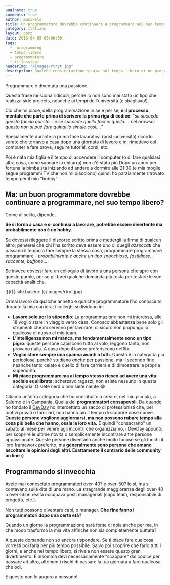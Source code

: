 ```yaml
---
paginate: true
comments: true
author: musikele
title: Un programmatore dovrebbe continuare a programmare nel suo tempo libero?
category: Italiano
layout: post
date: 2018-04-05 00:00:00
tags:
  -  programming
  - tempo libero
  - programmatore
  - riflessioni
headerImg: "/images/rtryt.jpg"
description: Qualche considerazione sparsa sul tempo libero di un programmatore.
---
```

Programmare è diventata una passione. 

Questa frase mi suona ridicola, perchè io non sono mai stato un tipo che realizza side projects, neanche ai tempi dell'università (e sbagliavo!). 

Ciò che mi piace, della programmazione in se e per se, **è il processo mentale che parte prima di scrivere la prima riga di codice**: "_se succede questo faccio questo... e se succede quello faccio quello.... nel browser questo non si può fare quindi lo simulo così...._" 

Specialmente durante la prima fase lavorativa (post-università) ricordo serate che tornavo a casa dopo una giornata di lavoro e mi rimettevo col computer a fare prove, seguire tutorial, corsi, etc. 

Poi è nata mia figlia e il tempo di accendere il computer (o di fare qualsiasi altra cosa, come suonare la chitarra) non c'è stato più.Dopo un anno per fortuna la bimba sta iniziando ad andare a dormire alle 21:30 (e mia moglie segue programmi TV che non mi piacciono) quindi ho parzialmente ritrovato tempo per il mio "hobby".

## Ma: un buon programmatore dovrebbe continuare a programmare, nel suo tempo libero? 

Come al solito, dipende. 

**Se si torna a casa e si continua a lavorare**, **potrebbe essere divertente ma probabilmente non è un hobby.**

Se dovessi rileggere il discorso scritto prima e mettergli la firma di qualcun altro, penserei che chi l'ha scritto deve essere uno di quegli _azzeccati_ che passano il tempo a fare sempre la stessa cosa, programmare programmare programmare - _probabilmente è anche un tipo spocchioso, fastidioso, saccente, buffone_... 

Se invece dovessi fare un colloquio di lavoro a una persona che apre con queste parole, penso gli farei qualche domanda più tosta per testare le sue capacità analitiche. 

![]({{ site.baseurl }}/images/rtryt.jpg)

Ormai lavoro da qualche annetto e qualche programmatore l'ho conosciuto durante la mia carriera; i colleghi si dividono in: 

* **Lavoro solo per lo stipendio**: La programmazione non mi interessa, alle 18 voglio stare in viaggio verso casa. Conosco abbastanza bene solo gli strumenti che mi servono per lavorare, di sicuro non propongo io qualcosa di nuovo al mio team.
* **L'intelligenza non mi manca, ma fondamentalmente sono un tipo pigro**: queste persone capiscono tutto al volo, leggono tanto, non provano nulla. A casa dopo il lavoro preferiscono netflix. 
* **Voglio stare sempre una spanna avanti a tutti**. Questa è la categoria più pericolosa, perchè studiano _anche_ per passione, ma il secondo fine neanche tanto celato è quello di fare carriera e di dimostrare la propria superiorità. 
* **Mi piace programmare ma al tempo stesso riesco ad avere una vita sociale equilibrata**: scherzavo ragazzi, non esiste nessuno in questa categoria. O siete nerd o non siete niente 😂

Citiamo un'altra categoria che ho contribuito a creare, nel mio piccolo, a Salerno e in Campania. Quella dei **programmatori consapevoli**. Da quando ho fondato il [DevDay](http://www.devday.it) ho intercettato un sacco di professionisti che, per motivi privati o familiari, non hanno più il tempo di scoprire cose nuove. Q**ueste persone vogliono aggiornarsi, ma non possono rubare tempo alla cosa più bella che hanno, ossia la loro vita.** E quindi "consacrano" un sabato al mese per venire agli incontri che organizziamo, i DevDay appunto, per scoprire le ultime novità o semplicemente incontrare altre persone appassionate. Queste persone diventano anche molto focose se gli tocchi il loro framework preferito, ma **generalmente sono persone che amano ascoltare le opinioni degli altri. Esattamente il contrario delle community on line :)** 

## Programmando si invecchia

Avete mai conosciuto programmatori over-40? e over-50? Io si, ma si contavano sulle dita di una mano. La stragrande maggioranza degli over-40 o over-50 in realtà occupava posti manageriali (capo team, responsabile di progetto, etc.).

Non tutti possono diventare capi, o manager. **Che fine fanno i programmatori dopo una certa età?** 

Quando un giorno la programmazione sarà fonte di noia anche per me, in che modo trasformo la mia vita affinchè non sia completamente buttata? 

A queste domande non so ancora rispondere. Se ti piace fare qualcosa vorresti poi farla per più tempo possibile. Salvo poi scoprire che farlo tutti i giorni, e anche nel tempo libero, si rivela non essere questo gran divertimento. E insomma devi necessariamente "scappare" dal codice per passare ad altro, altrimenti rischi di passare la tua giornata a fare qualcosa che odi. 

E questo non lo auguro a nessuno! 